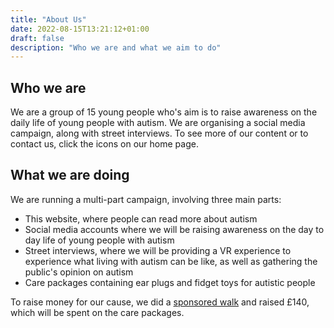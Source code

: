 ```yaml
---
title: "About Us"
date: 2022-08-15T13:21:12+01:00
draft: false
description: "Who we are and what we aim to do"
---
```


## Who we are

We are a group of 15 young people who's aim is to raise awareness on the daily life of young people with autism.
We are organising a social media campaign, along with street interviews.
To see more of our content or to contact us, click the icons on our home page.

## What we are doing

We are running a multi-part campaign, involving three main parts:

- This website, where people can read more about autism
- Social media accounts where we will be raising awareness on the day to day life of young people with autism
- Street interviews, where we will be providing a VR experience to experience what living with autism can be like, as well as gathering the public's opinion on autism
- Care packages containing ear plugs and fidget toys for autistic people

To raise money for our cause, we did a [sponsored walk](https://www.tiktok.com/@learn.autism/video/7132556742877089029) and raised £140, which will be spent on the care packages.

